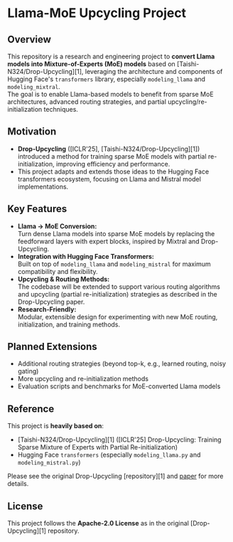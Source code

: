 # Llama-MoE Upcycling Project

## Overview

This repository is a research and engineering project to **convert Llama models into Mixture-of-Experts (MoE) models** based on [Taishi-N324/Drop-Upcycling][1], leveraging the architecture and components of Hugging Face's `transformers` library, especially `modeling_llama` and `modeling_mixtral`.  
The goal is to enable Llama-based models to benefit from sparse MoE architectures, advanced routing strategies, and partial upcycling/re-initialization techniques.

## Motivation

- **Drop-Upcycling** ([ICLR'25], [Taishi-N324/Drop-Upcycling][1]) introduced a method for training sparse MoE models with partial re-initialization, improving efficiency and performance.
- This project adapts and extends those ideas to the Hugging Face transformers ecosystem, focusing on Llama and Mistral model implementations.

## Key Features

- **Llama → MoE Conversion:**  
  Turn dense Llama models into sparse MoE models by replacing the feedforward layers with expert blocks, inspired by Mixtral and Drop-Upcycling.
- **Integration with Hugging Face Transformers:**  
  Built on top of `modeling_llama` and `modeling_mistral` for maximum compatibility and flexibility.
- **Upcycling & Routing Methods:**  
  The codebase will be extended to support various routing algorithms and upcycling (partial re-initialization) strategies as described in the Drop-Upcycling paper.
- **Research-Friendly:**  
  Modular, extensible design for experimenting with new MoE routing, initialization, and training methods.

## Planned Extensions

- Additional routing strategies (beyond top-k, e.g., learned routing, noisy gating)
- More upcycling and re-initialization methods
- Evaluation scripts and benchmarks for MoE-converted Llama models

## Reference

This project is **heavily based on**:

- [Taishi-N324/Drop-Upcycling][1] ([ICLR'25] Drop-Upcycling: Training Sparse Mixture of Experts with Partial Re-initialization)
- Hugging Face `transformers` (especially `modeling_llama.py` and `modeling_mistral.py`)

Please see the original Drop-Upcycling [repository][1] and [paper](https://openreview.net/forum?id=gx1wHnf5Vp) for more details.

## License

This project follows the **Apache-2.0 License** as in the original [Drop-Upcycling][1] repository.
